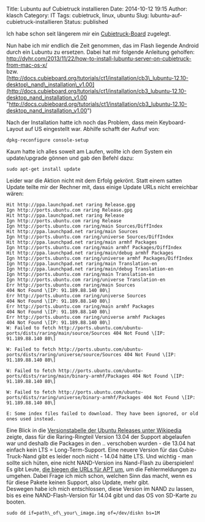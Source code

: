 Title: Lubuntu auf Cubietruck installieren
Date: 2014-10-12 19:15
Author: klasch
Category: IT
Tags: cubietruck, linux, ubuntu
Slug: lubuntu-auf-cubietruck-installieren
Status: published

Ich habe schon seit längerem mir ein [Cubietruck-Board](http://linux-sunxi.org/Cubietruck "Cubietruck-Board") zugelegt.

Nun habe ich mir endlich die Zeit genommen, das im Flash liegende Android durch ein Lubuntu zu ersetzen. Dabei hat mir folgende Anleitung geholfen:  
<http://dyhr.com/2013/11/22/how-to-install-lubuntu-server-on-cubietruck-from-mac-os-x/>  
bzw.  
[http://docs.cubieboard.org/tutorials/ct1/installation/cb3\_lubuntu-12.10-desktop\_nand\_installation\_v1.00](http://docs.cubieboard.org/tutorials/ct1/installation/cb3_lubuntu-12.10-desktop_nand_installation_v1.00 "http://docs.cubieboard.org/tutorials/ct1/installation/cb3_lubuntu-12.10-desktop_nand_installation_v1.00")

Nach der Installation hatte ich noch das Problem, dass mein Keyboard-Layout auf US eingestellt war. Abhilfe schafft der Aufruf von:

```
dpkg-reconfigure console-setup
```

Kaum hatte ich alles soweit am Laufen, wollte ich dem System ein update/upgrade gönnen und gab den Befehl dazu:

```
sudo apt-get install update
```

Leider war die Aktion nicht mit dem Erfolg gekrönt. Statt einem satten Update teilte mir der Rechner mit, dass einige Update URLs nicht erreichbar wären:

```
Hit http://ppa.launchpad.net raring Release.gpg  
Ign http://ports.ubuntu.com raring Release.gpg  
Hit http://ppa.launchpad.net raring Release  
Ign http://ports.ubuntu.com raring Release  
Ign http://ports.ubuntu.com raring/main Sources/DiffIndex  
Hit http://ppa.launchpad.net raring/main Sources  
Ign http://ports.ubuntu.com raring/universe Sources/DiffIndex  
Hit http://ppa.launchpad.net raring/main armhf Packages  
Ign http://ports.ubuntu.com raring/main armhf Packages/DiffIndex  
Hit http://ppa.launchpad.net raring/main/debug armhf Packages  
Ign http://ports.ubuntu.com raring/universe armhf Packages/DiffIndex  
Ign http://ppa.launchpad.net raring/main Translation-en  
Ign http://ppa.launchpad.net raring/main/debug Translation-en  
Ign http://ports.ubuntu.com raring/main Translation-en  
Ign http://ports.ubuntu.com raring/universe Translation-en  
Err http://ports.ubuntu.com raring/main Sources  
404 Not Found \[IP: 91.189.88.140 80\]  
Err http://ports.ubuntu.com raring/universe Sources  
404 Not Found \[IP: 91.189.88.140 80\]  
Err http://ports.ubuntu.com raring/main armhf Packages  
404 Not Found \[IP: 91.189.88.140 80\]  
Err http://ports.ubuntu.com raring/universe armhf Packages  
404 Not Found \[IP: 91.189.88.140 80\]  
W: Failed to fetch http://ports.ubuntu.com/ubuntu-ports/dists/raring/main/source/Sources 404 Not Found \[IP: 91.189.88.140 80\]

W: Failed to fetch http://ports.ubuntu.com/ubuntu-ports/dists/raring/universe/source/Sources 404 Not Found \[IP: 91.189.88.140 80\]

W: Failed to fetch http://ports.ubuntu.com/ubuntu-ports/dists/raring/main/binary-armhf/Packages 404 Not Found \[IP: 91.189.88.140 80\]

W: Failed to fetch http://ports.ubuntu.com/ubuntu-ports/dists/raring/universe/binary-armhf/Packages 404 Not Found \[IP: 91.189.88.140 80\]

E: Some index files failed to download. They have been ignored, or old ones used instead.
```

Eine Blick in die [Versionstabelle der Ubuntu Releases unter Wikipedia](https://de.wikipedia.org/wiki/Ubuntu_(Betriebssystem)#Versions%C3%BCberblick) zeigte, dass für die Raring-Ringteil Version 13.04 der Support abgelaufen war und deshalb die Packages in den .. verschoben wurden - die 13.04 hat einfach kein LTS = Long-Term-Support. Eine neuere Version für das Cubie-Truck-Nand gibt es leider noch nicht - 14.04 hätte LTS. Und wichtig - man sollte sich hüten, eine nicht NAND-Version ins Nand-Flash zu überspielen\!  
Es gibt Leute, [die biegen die URLs für APT um](http://vctechblog.wordpress.com/2014/08/08/ubuntu-13-04-raring-ringtail-still-getting-updates/), um die Fehlermeldungen zu umgehen. Dabei Frage ich mich schon, welchen Sinn das macht, wenn es für diese Pakete keinen Support, also Update, mehr gibt.  
Deswegen habe ich mich entschlossen, diese Version im NAND zu lassen, bis es eine NAND-Flash-Version für 14.04 gibt und das OS von SD-Karte zu booten.

```
sudo dd if=path\_of\_your\_image.img of=/dev/diskn bs=1M
```
